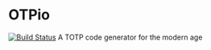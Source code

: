 # OTPio
[![Build Status](https://travis-ci.com/MatrixSenpai/OTPio.svg?branch=master)](https://travis-ci.com/MatrixSenpai/OTPio)
A TOTP code generator for the modern age
